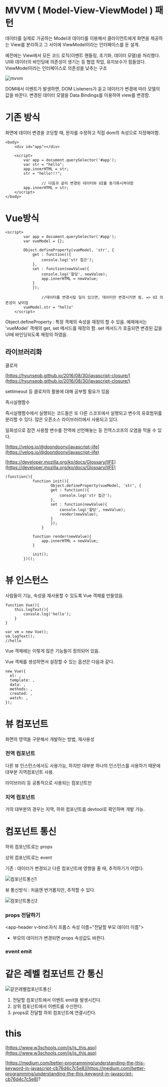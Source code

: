 # MVVM ( Model-View-ViewModel ) 패턴

데이터를 실제로 가공하는 Model과 데이터를 이용해서 클라이언트에게 화면을 제공하는 View를 분리하고 그 사이에 ViewModel이라는 인터페이스를 둔 설계.

예전에는 View에서 모든 코드 로직(이벤트 핸들링, 초기화, 데이터 모델)을 처리했다. UI와 데이터의 바인딩에 의존성이 생기는 등 협업 작업, 유지보수가 힘들었다. ViewModel이라는 인터페이스로 의존성을 낮추는 구조

![mvvm](https://user-images.githubusercontent.com/36914269/71615756-29b68c80-2bf6-11ea-8d5d-66111f960d84.png)

DOM에서 이벤트가 발생하면, DOM Listeners가 듣고 데이터가 변경에 따라 모델의 값을 바꾼다. 변경된 데이터 모델을 Data Bindings를 이용하여 view를 변경함.

# 기존 방식

화면에 데이터 변경을 코딩할 때, 문자를 수정하고 직접 dom의 속성으로 지정해야함.

    <body>
        <div id="app"></div>
    
        <script>
            var app = document.querySelector('#app');
            var str = "hello";
            app.innerHTML = str;
            str = "hello!!!";
    
    				// 다음과 같이 변경된 데이터와 UI를 동기화시켜야함
            app.innerHTML = str; 
        </script>
    </body>

# Vue방식

    <script>
            var app = document.querySelector('#app');
            var vueModel = {};
    
            Object.defineProperty(vueModel, 'str', {
                get : function(){
                    console.log('str 접근');
                },
                set : function(newValue){
                    console.log('할당', newValue);
                    app.innerHTML = newValue;
                }
                });
    
    				//데이터를 변경시킬 일이 있으면, 데이터만 변경시키면 됨. => UI 의존성이 낮아짐
            vueModel.str = "hello"
        </script>

Object.defineProperty : 특정 객체의 속성을 재정의 할 수 있음. 예제에서는 'vueModel' 객체의 get, set 메서드를 재정의 함. set 메서드가 호출되면 변경된 값을 UI에 바인딩되도록 재정의 하였음.

## 라이브러리화

클로저 

[https://hyunseob.github.io/2016/08/30/javascript-closure/](https://hyunseob.github.io/2016/08/30/javascript-closure/)

settimeout 등 클로저의 활용에 대해 공부할 필요가 있음

즉시실행함수

즉시실행함수에서 실행되는 코드들은 또 다른 스코프에서 실행되고 변수의 유효범위를 분리할 수 있다. 많은 오픈소스 라이브러리에서 사용되고 있다.

일회성으로 잠깐 사용할 변수를 전역에 선언해놓는 등 전역스코프의 오염을 막을 수 있다. 

[https://velog.io/@doondoony/javascript-iife](https://velog.io/@doondoony/javascript-iife)

[https://developer.mozilla.org/ko/docs/Glossary/IIFE](https://developer.mozilla.org/ko/docs/Glossary/IIFE)

    (function(){
                function init(){
                        Object.defineProperty(vueModel, 'str', {
                        get : function(){
                            console.log('str 접근');
                        },
                        set : function(newValue){
                            console.log('할당', newValue);
                            render(newValue);
                        }
                        });
                    }
    
                function render(newValue){
                    app.innerHTML = newValue;
                }
    
                init();
            })();

# 뷰 인스턴스

사람들이 기능, 속성을 재사용할 수 있도록 Vue 객체를 만들었음.

    function Vue(){
    	this.logText(){
    		console.log('hello');
    	}
    }

    var vm = new Vue();
    vm.logText();
    //hello

Vue 객체에는 이렇게 많은 기능들이 정의되어 있음.

Vue 객체를 생성하면서 설정할 수 있는 옵션은 다음과 같다.

    new Vue({
      el: ,
      template: ,
      data: ,
      methods: ,
      created: ,
      watch: ,
    });

# 뷰 컴포넌트

화면의 영역을 구분해서 개발하는 방법, 재사용성

### 전역 컴포넌트

다른 뷰 인스턴스에서도 사용가능, 하지만 대부분 하나의 인스턴스를 사용하기 때문에 대부분 지역컴포넌트 사용.

라이브러리 등 공통적으로 사용되는 컴포넌트만 

### 지역 컴포넌트

거의 대부분의 경우는 지역, 하위 컴포넌트를 devtool로 확인하며 개발 가능.

# 컴포넌트 통신

하위 컴포넌트로는 props

상위 컴포넌트로는 event

기존 : 데이터가 변경되고 다른 컴포넌트에 영향을 줄 때, 추적하기가 어렵다.

![컴포넌트통신1](https://user-images.githubusercontent.com/36914269/71615769-363ae500-2bf6-11ea-9d1b-99b90d800c39.png)

뷰 통신방식 : 처음엔 번거롭지만, 추적할 수 있다.

![컴포넌트통신2](https://user-images.githubusercontent.com/36914269/71615774-39ce6c00-2bf6-11ea-9c0c-4b8eba72a5b3.png)

### props 전달하기

<app-header v-bind:자식 프롭스 속성 이름="전달할 부모 데이터 이름"></app-header>

- 부모의 데이터가 변경되면 props 속성값도 바뀐다.

### event emit

# 같은 레벨 컴포넌트 간 통신

![같은레벨컴포넌트통신](https://user-images.githubusercontent.com/36914269/71615766-31763100-2bf6-11ea-85fb-08702f839b70.png)

1. 전달할 컴포넌트에서 이벤트 emit을 발생시킨다.
2. 상위 컴포넌트에서 이벤트를 수신한다.
3. props로 전달할 하위 컴포넌트에 연결시킨다.

# this

[https://www.w3schools.com/js/js_this.asp](https://www.w3schools.com/js/js_this.asp)

[https://medium.com/better-programming/understanding-the-this-keyword-in-javascript-cb76d4c7c5e8](https://medium.com/better-programming/understanding-the-this-keyword-in-javascript-cb76d4c7c5e8)?
